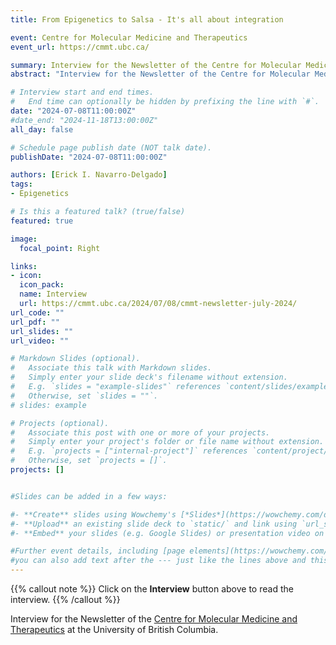 ```yaml
---
title: From Epigenetics to Salsa - It's all about integration

event: Centre for Molecular Medicine and Therapeutics 
event_url: https://cmmt.ubc.ca/

summary: Interview for the Newsletter of the Centre for Molecular Medicine and Therapeutics at the University of British Columbia. 
abstract: "Interview for the Newsletter of the Centre for Molecular Medicine and Therapeutics at the University of British Columbia."

# Interview start and end times.
#   End time can optionally be hidden by prefixing the line with `#`.
date: "2024-07-08T11:00:00Z"
#date_end: "2024-11-18T13:00:00Z"
all_day: false

# Schedule page publish date (NOT talk date).
publishDate: "2024-07-08T11:00:00Z"

authors: [Erick I. Navarro-Delgado]
tags: 
- Epigenetics

# Is this a featured talk? (true/false)
featured: true 

image:
  focal_point: Right

links:
- icon: 
  icon_pack:
  name: Interview
  url: https://cmmt.ubc.ca/2024/07/08/cmmt-newsletter-july-2024/
url_code: ""
url_pdf: ""
url_slides: ""
url_video: ""

# Markdown Slides (optional).
#   Associate this talk with Markdown slides.
#   Simply enter your slide deck's filename without extension.
#   E.g. `slides = "example-slides"` references `content/slides/example-slides.md`.
#   Otherwise, set `slides = ""`.
# slides: example

# Projects (optional).
#   Associate this post with one or more of your projects.
#   Simply enter your project's folder or file name without extension.
#   E.g. `projects = ["internal-project"]` references `content/project/deep-learning/index.md`.
#   Otherwise, set `projects = []`.
projects: []


#Slides can be added in a few ways:

#- **Create** slides using Wowchemy's [*Slides*](https://wowchemy.com/docs/managing-content/#create-slides) feature and link using #`slides` parameter in the front matter of the talk file
#- **Upload** an existing slide deck to `static/` and link using `url_slides` parameter in the front matter of the talk file
#- **Embed** your slides (e.g. Google Slides) or presentation video on this page using #[shortcodes](https://wowchemy.com/docs/writing-markdown-latex/).

#Further event details, including [page elements](https://wowchemy.com/docs/writing-markdown-latex/) such as image galleries, can be #added to the body of this page.
#you can also add text after the --- just like the lines above and this will be featured in the page. 
---
```


{{% callout note %}}
Click on the **Interview** button above to read the interview.
{{% /callout %}}

Interview for the Newsletter of the [Centre for Molecular Medicine and Therapeutics](https://cmmt.ubc.ca/) at the University of British Columbia.

